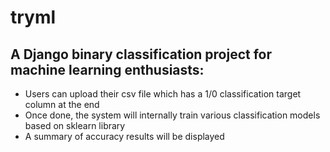 # tryml

## A Django binary classification project for machine learning enthusiasts:

- Users can upload their csv file which has a 1/0 classification target column at the end
- Once done, the system will internally train various classification models based on sklearn library 
- A summary of accuracy results will be displayed
